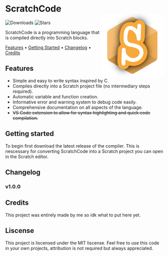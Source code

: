 <h1 align="left">ScratchCode<br/><img src="Assets/logoshadow.png" alt="Logo" align="right" height="200px"></h1>
<p align="left">
  <img src="https://img.shields.io/github/downloads-pre/swzldev/ScratchCode/latest/total" alt="Downloads">
  <img src="https://img.shields.io/github/stars/swzldev/ScratchCode" alt="Stars">
</p>
<p>ScratchCode is a programming language that is compiled directly into Scratch blocks.</p>
<p>
  <a href="#features">Features</a> &bull;
  <a href="#getting-started">Getting Started</a> &bull;
  <a href="#changelog">Changelog</a> &bull;
  <a href="#credits">Credits</a>
</p>

<h2>Features</h2>
<ul>
<li>Simple and easy to write syntax inspired by C.</li>
<li>Compiles directly into a Scratch project file (no intermediary steps required).</li>
<li>Automatic variable and function creation.</li>
<li>Informative error and warning system to debug code easily.</li>
<li>Comprehensive documentation on all aspects of the language.</li>
<li><s>VS Code extension to allow for syntax highlighting and quick code compilation.</s></li>
</ul>

<h2>Getting started</h2>
<p>To begin first download the latest release of the compiler. This is nescessary for converting ScratchCode into a Scratch project you can open in the Scratch editor.</p>

<h2>Changelog</h2>
<h3>v1.0.0</h3>

<h2>Credits</h2>
This project was entirely made by me so idk what to put here yet.

<h2>Liscense</h2>
<p>This project is liscensed under the MIT liscense. Feel free to use this code in your own projects, attribution is not required but always appreciated.</p>
